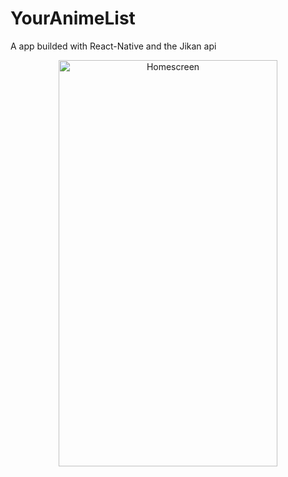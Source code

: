 # YourAnimeList
A app builded with React-Native and the Jikan api 
<p align="center">
  <img src="https://github.com/PedroCororatte/YourAnimeList/blob/main/Homescreen.gif" width="350" height="650" title="Homescreen">
</p>
